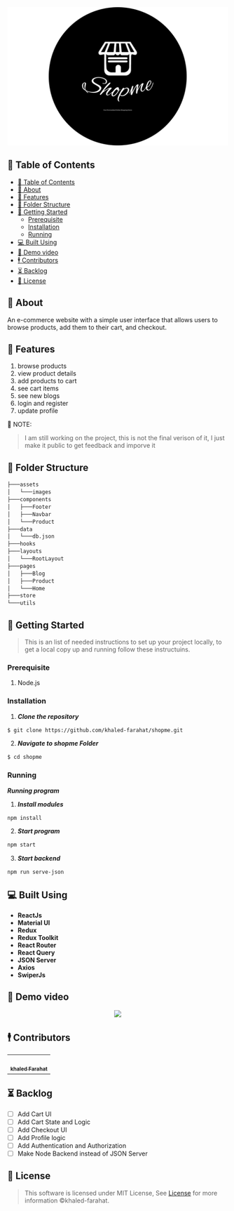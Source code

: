 <div align="center">
<img  src="/screenshots/shopme-logo.png">
</div>

<!-- <div align="center">

[![GitHub contributors](https://img.shields.io/github/contributors/khaled-farahat/shopme)](https://github.com/khaled-farahat/shopme/contributors)
[![GitHub issues](https://img.shields.io/github/issues/khaled-farahat/shopme)](https://github.com/khaled-farahat/shopme/issues)
[![GitHub license](https://img.shields.io/github/license/khaled-farahat/shopme)](https://github.com/khaled-farahat/shopme/blob/master/LICENSE)
[![GitHub forks](https://img.shields.io/github/forks/khaled-farahat/shopme)](https://github.com/khaled-farahat/shopme/network)
[![GitHub stars](https://img.shields.io/github/stars/khaled-farahat/shopme)](https://github.com/khaled-farahat/shopme/stargazers)
[![GitHub Language](https://img.shields.io/github/languages/top/khaled-farahat/shopme)](https://img.shields.io/github/languages/count/khaled-farahat/shopme)

</div> -->

## 📝 Table of Contents

- [📝 Table of Contents](#-table-of-contents)
- [📙 About ](#-about-)
- [🌠 Features ](#-features-)
- [📂 Folder Structure ](#-folder-structure-)
- [🏁 Getting Started ](#-getting-started-)
  - [Prerequisite ](#prerequisite-)
  - [Installation ](#installation-)
  - [Running ](#running-)
- [💻 Built Using ](#-built-using-)
- [📸 Demo video ](#-demo-video-)
- [🕴 Contributors ](#-contributors-)
- [⏳ Backlog](#-backlog)
- [📃 License ](#-license-)

## 📙 About <a name = "about"></a>

An e-commerce website with a simple user interface that allows users to browse products, add them to their cart, and checkout.

## 🌠 Features <a name= "features"></a>

1. browse products
2. view product details
3. add products to cart
4. see cart items
5. see new blogs
6. login and register
7. update profile

📌 NOTE:

> I am still working on the project, this is not the final verison of it, I just make it public to get feedback and imporve it

## 📂 Folder Structure <a name= "folder-structure"></a>

```sh
├───assets
│   └───images
├───components
│   ├───Footer
│   ├───Navbar
│   └───Product
├───data
│   └───db.json
├───hooks
├───layouts
│   └───RootLayout
├───pages
│   ├───Blog
│   ├───Product
│   └───Home
├───store
└───utils
```

## 🏁 Getting Started <a name = "get-started"></a>

> This is an list of needed instructions to set up your project locally, to get a local copy up and running follow these
> instructuins.

### Prerequisite <a name = "req"></a>

1. Node.js

### Installation <a name = "Install"></a>

1. **_Clone the repository_**

```sh
$ git clone https://github.com/khaled-farahat/shopme.git
```

2. **_Navigate to shopme Folder_**

```sh
$ cd shopme
```

### Running <a name = "running"></a>

**_Running program_**

1. **_Install modules_**

```sh
npm install
```

2. **_Start program_**

```sh
npm start
```

3. **_Start backend_**

```sh
npm run serve-json
```

## 💻 Built Using <a name = "tech"></a>

- **ReactJs**
- **Material UI**
- **Redux**
- **Redux Toolkit**
- **React Router**
- **React Query**
- **JSON Server**
- **Axios**
- **SwiperJs**

## 📸 Demo video <a name = "video"></a>

<div align="center">
<img src="/screenshots/ShopME.gif">
</div>

## 🕴 Contributors <a name = "Contributors"></a>

<table>
  <tr>
   <td align="center"><a href="https://github.com/khaled-farahat"><img src="https://avatars.githubusercontent.com/u/84389471?v=4" width="150px;" alt=""/><br /><sub><b>khaled Farahat</b></sub></a><br /></td>

  </tr>
 </table>

## ⏳ Backlog

- [ ] Add Cart UI
- [ ] Add Cart State and Logic
- [ ] Add Checkout UI
- [ ] Add Profile logic
- [ ] Add Authentication and Authorization
- [ ] Make Node Backend instead of JSON Server

## 📃 License <a name = "license"></a>

> This software is licensed under MIT License, See [License](https://github.com/khaled-farahat/shopme/blob/main/LICENSE) for more information ©khaled-farahat.
